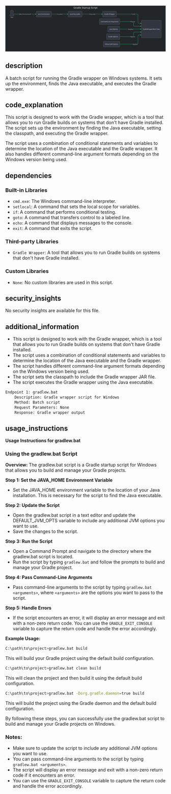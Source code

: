 ![Alt text](./gradlew.bat.md.svg)

## description


A batch script for running the Gradle wrapper on Windows systems. It sets up the environment, finds the Java executable, and executes the Gradle wrapper.

## code_explanation


This script is designed to work with the Gradle wrapper, which is a tool that allows you to run Gradle builds on systems that don't have Gradle installed. The script sets up the environment by finding the Java executable, setting the classpath, and executing the Gradle wrapper.

The script uses a combination of conditional statements and variables to determine the location of the Java executable and the Gradle wrapper. It also handles different command-line argument formats depending on the Windows version being used.

## dependencies


### Built-in Libraries

*   `cmd.exe`: The Windows command-line interpreter.
*   `setlocal`: A command that sets the local scope for variables.
*   `if`: A command that performs conditional testing.
*   `goto`: A command that transfers control to a labeled line.
*   `echo`: A command that displays messages to the console.
*   `exit`: A command that exits the script.

### Third-party Libraries

*   `Gradle Wrapper`: A tool that allows you to run Gradle builds on systems that don't have Gradle installed.

### Custom Libraries

*   `None`: No custom libraries are used in this script.

## security_insights


No security insights are available for this file.

## additional_information


*   This script is designed to work with the Gradle wrapper, which is a tool that allows you to run Gradle builds on systems that don't have Gradle installed.
*   The script uses a combination of conditional statements and variables to determine the location of the Java executable and the Gradle wrapper.
*   The script handles different command-line argument formats depending on the Windows version being used.
*   The script sets the classpath to include the Gradle wrapper JAR file.
*   The script executes the Gradle wrapper using the Java executable.

```
Endpoint 1: gradlew.bat
    Description: Gradle wrapper script for Windows
    Method: Batch script
    Request Parameters: None
    Response: Gradle wrapper output
```
## usage_instructions

**Usage Instructions for gradlew.bat**

### Using the gradlew.bat Script

**Overview:**
The gradlew.bat script is a Gradle startup script for Windows that allows you to build and manage your Gradle projects.

**Step 1: Set the JAVA_HOME Environment Variable**

* Set the JAVA_HOME environment variable to the location of your Java installation. This is necessary for the script to find the Java executable.

**Step 2: Update the Script**

* Open the gradlew.bat script in a text editor and update the DEFAULT_JVM_OPTS variable to include any additional JVM options you want to use.
* Save the changes to the script.

**Step 3: Run the Script**

* Open a Command Prompt and navigate to the directory where the gradlew.bat script is located.
* Run the script by typing `gradlew.bat` and follow the prompts to build and manage your Gradle project.

**Step 4: Pass Command-Line Arguments**

* Pass command-line arguments to the script by typing `gradlew.bat <arguments>`, where `<arguments>` are the options you want to pass to the script.

**Step 5: Handle Errors**

* If the script encounters an error, it will display an error message and exit with a non-zero return code. You can use the `GRADLE_EXIT_CONSOLE` variable to capture the return code and handle the error accordingly.

**Example Usage:**

```bash
C:\path\to\project>gradlew.bat build
```

This will build your Gradle project using the default build configuration.

```bash
C:\path\to\project>gradlew.bat clean build
```

This will clean the project and then build it using the default build configuration.

```bash
C:\path\to\project>gradlew.bat -Dorg.gradle.daemon=true build
```

This will build the project using the Gradle daemon and the default build configuration.

By following these steps, you can successfully use the gradlew.bat script to build and manage your Gradle projects on Windows.

### Notes:

* Make sure to update the script to include any additional JVM options you want to use.
* You can pass command-line arguments to the script by typing `gradlew.bat <arguments>`.
* The script will display an error message and exit with a non-zero return code if it encounters an error.
* You can use the `GRADLE_EXIT_CONSOLE` variable to capture the return code and handle the error accordingly.
